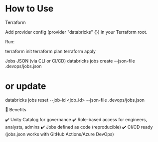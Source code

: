 # How to Use
Terraform

Add provider config (provider "databricks" {}) in your Terraform root.

Run:

terraform init
terraform plan
terraform apply

Jobs JSON (via CLI or CI/CD)
databricks jobs create --json-file .devops/jobs.json
# or update
databricks jobs reset --job-id <job_id> --json-file .devops/jobs.json

🔹 Benefits

✔️ Unity Catalog for governance
✔️ Role-based access for engineers, analysts, admins
✔️ Jobs defined as code (reproducible)
✔️ CI/CD ready (jobs.json works with GitHub Actions/Azure DevOps)
